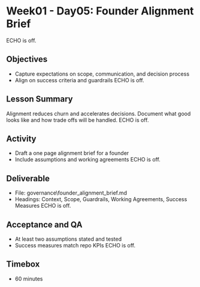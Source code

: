 # Week01 - Day05: Founder Alignment Brief
ECHO is off.
## Objectives
- Capture expectations on scope, communication, and decision process
- Align on success criteria and guardrails
ECHO is off.
## Lesson Summary
Alignment reduces churn and accelerates decisions. Document what good looks like and how trade offs will be handled.
ECHO is off.
## Activity
- Draft a one page alignment brief for a founder
- Include assumptions and working agreements
ECHO is off.
## Deliverable
- File: governance\founder_alignment_brief.md
- Headings: Context, Scope, Guardrails, Working Agreements, Success Measures
ECHO is off.
## Acceptance and QA
- At least two assumptions stated and tested
- Success measures match repo KPIs
ECHO is off.
## Timebox
- 60 minutes
